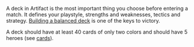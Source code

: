 A deck in Artifact is the most important thing you choose before entering a match. It defines your playstyle, strengths and weaknesses, tectics and strategy. [Building a balanced deck](https://ggs.wiki/artifact/guides/deck-building) is one of the keys to victory.

A deck should have at least 40 cards of only two colors and should have 5 heroes (see [cards](https://ggs.wiki/artifact/cards)).
